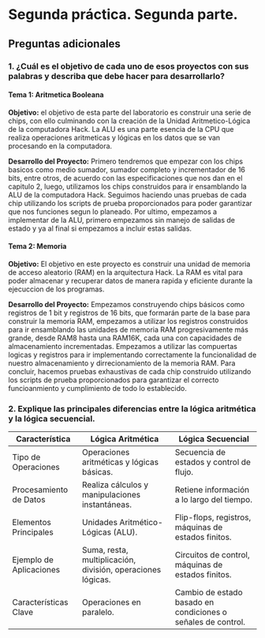 # Segunda práctica. Segunda parte.


## Preguntas adicionales

### 1. ¿Cuál es el objetivo de cada uno de esos proyectos con sus palabras y describa que debe hacer para desarrollarlo?

#### Tema 1: Aritmetica Booleana

**Objetivo:**
el objetivo de esta parte del laboratorio es construir una serie de chips, con ello culminando con la creación de la Unidad Aritmetico-Lógica de la computadora Hack. La ALU es una parte esencia de la CPU que realiza operaciones aritmeticas y lógicas en los datos que se van procesando en la computadora.

**Desarrollo del Proyecto:**
Primero tendremos que empezar con los chips basicos como medio sumador, sumador completo y incrementador de 16 bits, entre otros, de acuerdo con las especificaciones que nos dan en el capitulo 2, luego, utilizamos los chips construidos para ir ensamblando la ALU de la computadora Hack. Seguimos haciendo unas pruebas de cada chip utilizando los scripts de prueba proporcionados para poder garantizar que nos funciones segun lo planeado. Por ultimo, empezamos a implementar de la ALU, primero empezamos sin manejo de salidas de estado y ya al final si empezamos a incluir estas salidas.

#### Tema 2: Memoria

**Objetivo:** El objetivo en este proyecto es construir una unidad de memoria de acceso aleatorio (RAM) en la arquitectura Hack. La RAM es vital para poder almacenar y recuperar datos de manera rapida y eficiente durante la ejecuccion de los programas.

**Desarrollo del Proyecto:** Empezamos construyendo chips básicos como registros de 1 bit y registros de 16 bits, que formarán parte de la base para construir la memoria RAM, empezamos a utilizar los registros construidos para ir ensamblando las unidades de memoria RAM progresivamente más grande, desde RAM8 hasta una RAM16K, cada una con capacidades de almacenamiento incrementadas. Empezamos a utilizar las compuertas logicas y registros para ir implementando correctamente la funcionalidad de nuestro almacenamiento y dirrecionamiento de la memoria RAM. Para concluir, hacemos pruebas exhaustivas de cada chip construido utilizando los scripts de prueba proporcionados para garantizar el correcto funcioanmiento y cumplimiento de todo lo establecido.

### 2. Explique las principales diferencias entre la lógica aritmética y la lógica secuencial.

| Característica           | Lógica Aritmética                                  | Lógica Secuencial                                |
|--------------------------|----------------------------------------------------|---------------------------------------------------|
| Tipo de Operaciones      | Operaciones aritméticas y lógicas básicas.        | Secuencia de estados y control de flujo.         |
| Procesamiento de Datos   | Realiza cálculos y manipulaciones instantáneas.    | Retiene información a lo largo del tiempo.       |
| Elementos Principales    | Unidades Aritmético-Lógicas (ALU).                | Flip-flops, registros, máquinas de estados finitos.|
| Ejemplo de Aplicaciones  | Suma, resta, multiplicación, división, operaciones lógicas. | Circuitos de control, máquinas de estados finitos. |
| Características Clave    | Operaciones en paralelo.                           | Cambio de estado basado en condiciones o señales de control. |







